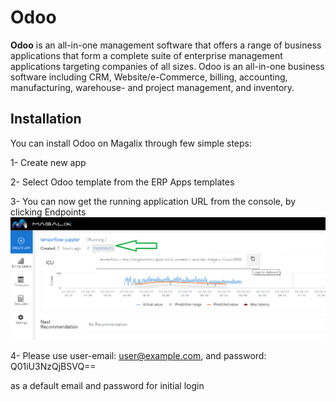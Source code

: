 # Odoo
**Odoo** is an all-in-one management software that offers a range of business applications that form a complete suite of enterprise management applications targeting companies of all sizes. Odoo is an all-in-one business software including CRM, Website/e-Commerce, billing, accounting, manufacturing, warehouse- and project management, and inventory.

## Installation

You can install Odoo on Magalix through few simple steps:

1- Create new app

2- Select Odoo template from the ERP Apps templates

3- You can now get the running application URL from the console, by clicking Endpoints 
![Application Endpoints](../../docs/resources/mgx_endpoint.png "Application Endpoints")

4- Please use user-email: user@example.com, and password: Q01iU3NzQjBSVQ==

as a default email and password for initial login